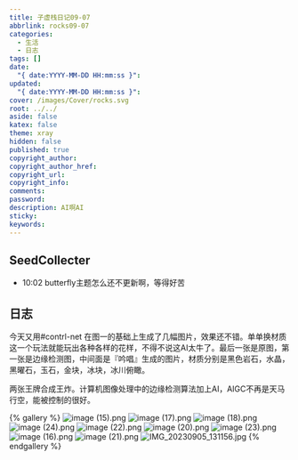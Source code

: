 ```yaml
---
title: 子虚栈日记09-07
abbrlink: rocks09-07
categories:
  - 生活
  - 日志
tags: []
date:
  "{ date:YYYY-MM-DD HH:mm:ss }": 
updated:
  "{ date:YYYY-MM-DD HH:mm:ss }": 
cover: /images/Cover/rocks.svg
root: ../../
aside: false
katex: false
theme: xray
hidden: false
published: true
copyright_author: 
copyright_author_href: 
copyright_url: 
copyright_info: 
comments: 
password: 
description: AI啊AI
sticky: 
keywords:
---
```

## SeedCollecter
- 10:02 butterfly主题怎么还不更新啊，等得好苦




## 日志
今天又用#contrl-net 在图一的基础上生成了几幅图片，效果还不错。单单换材质这一个玩法就能玩出各种各样的花样，不得不说这AI太牛了。最后一张是原图，第一张是边缘检测图，中间面是『吟唱』生成的图片，材质分别是黑色岩石，水晶，黑曜石，玉石，金块，冰块，冰川俯瞰。

两张王牌合成王炸。计算机图像处理中的边缘检测算法加上AI，AIGC不再是天马行空，能被控制的很好。

{% gallery %}
![image (15).png](https://s2.loli.net/2023/09/07/yLtYc5IEZfOaNhD.png)
![image (17).png](https://s2.loli.net/2023/09/07/UHWjLsgCSBfxTcr.png)
![image (18).png](https://s2.loli.net/2023/09/07/da6uXDJ47yglsPx.png)
![image (24).png](https://s2.loli.net/2023/09/07/ig7WItT6RkBAq1m.png)
![image (22).png](https://s2.loli.net/2023/09/07/JGifzcZbv8KnLTM.png)
![image (20).png](https://s2.loli.net/2023/09/07/w9ZyNbG6KTuXjJ8.png)
![image (23).png](https://s2.loli.net/2023/09/07/9hvjMIC2omwfLV3.png)
![image (16).png](https://s2.loli.net/2023/09/07/kbEOinl147wmoSB.png)
![image (21).png](https://s2.loli.net/2023/09/07/oqywfN9aOJFkK8S.png)
![IMG_20230905_131156.jpg](https://s2.loli.net/2023/09/07/IoHWagbKZ5l8c9m.jpg)
{% endgallery %}